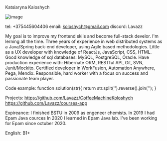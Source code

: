 Katsiaryna Kaloshych

![image](https://github.com/Lavazz/rsschool-cv/assets/50598180/ac7aac35-7ace-43e1-a11d-849622480731)

tel: +375445604406
email: koloshych@gmail.com
discord: Lavazz

My goal is to improve my frontend skils and become full-stack develor. I'm lerning all the time. 
Three years of experience in web distributed systems as a Java/Spring back-end developer, using Agile based methodologies. 
Little  as a UX developer with knowledge of ReactJs, JavaScript, CSS, HTML. 
Good knowledge of sql databases: MySQL, PostgreSQL, Oracle. 
Have production experience with: Hibernate ORM, RESTful API, Git, SVN, Junit/Mockito. 
Certified developer in WorkFusion, Automation Anywhere, Pega, Mendix. 
Responsible, hard worker with a focus on success and passionate team player.

Code example:
function solution(str){
  return str.split('').reverse().join('');
}

Projects: 
https://github.com/Lavazz/CoffeeMachineKoloshych
https://github.com/Lavazz/courses-app

Expireance:
I finished BSTU in 2009 as engeneer chemists.
In 2019 I had Epam Java cources
In 2020 I learned in Epam Java lab.
I've been working for Epam since octuber 2020.

English: B1+
